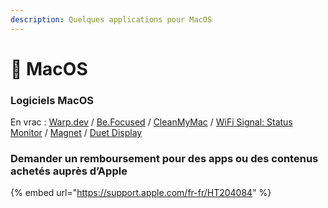 ```yaml
---
description: Quelques applications pour MacOS
---
```


# 💸 MacOS

### Logiciels MacOS

En vrac : [Warp.dev](https://www.warp.dev/) / [Be.Focused](https://apps.apple.com/fr/app/be-focused-focus-timer/id973134470) / [CleanMyMac](https://apps.apple.com/fr/app/cleanmymac-x/id1339170533) / [WiFi Signal: Status Monitor](https://apps.apple.com/fr/app/wifi-signal-status-monitor/id525912054?mt=12) / [Magnet](https://apps.apple.com/fr/app/magnet/id441258766) / [Duet Display](https://www.duetdisplay.com)

### Demander un remboursement pour des apps ou des contenus achetés auprès d’Apple

{% embed url="https://support.apple.com/fr-fr/HT204084" %}
